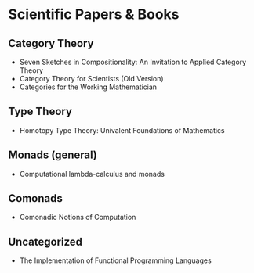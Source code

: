 # Scientific Papers & Books
## Category Theory
* Seven Sketches in Compositionality: An Invitation to Applied Category Theory
* Category Theory for Scientists (Old Version)
* Categories for the Working Mathematician

## Type Theory
* Homotopy Type Theory: Univalent Foundations of Mathematics

## Monads (general)
* Computational lambda-calculus and monads

## Comonads
* Comonadic Notions of Computation

## Uncategorized
* The Implementation of Functional Programming Languages

